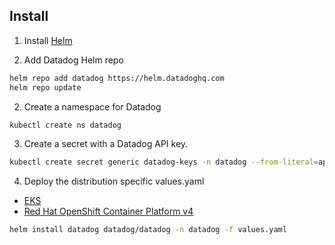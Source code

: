 ## Install

1. Install [Helm](https://v3.helm.sh/docs/intro/install/)

2. Add Datadog Helm repo

```bash
helm repo add datadog https://helm.datadoghq.com
helm repo update
```

2. Create a namespace for Datadog

```bash
kubectl create ns datadog
```

3. Create a secret with a Datadog API key.

```bash
kubectl create secret generic datadog-keys -n datadog --from-literal=api-key=<API-KEY>
```

4. Deploy the distribution specific values.yaml  

- [EKS](eks-values.yaml)
- [Red Hat OpenShift Container Platform v4](ocp-values.yaml)

```bash
helm install datadog datadog/datadog -n datadog -f values.yaml
```